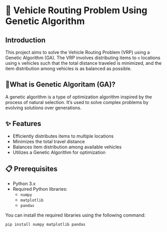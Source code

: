 # 🚚 Vehicle Routing Problem Using Genetic Algorithm

## Introduction
This project aims to solve the Vehicle Routing Problem (VRP) using a Genetic Algorithm (GA). The VRP involves distributing items to `n` locations using `k` vehicles such that the total distance traveled is minimized, and the item distribution among vehicles is as balanced as possible.

## 🤔What is Genetic Algoritam (GA)?
A genetic algorithm is a type of optimization algorithm inspired by the process of natural selection. It’s used to solve complex problems by evolving solutions over generations.


## ✨ Features
- Efficiently distributes items to multiple locations
- Minimizes the total travel distance
- Balances item distribution among available vehicles
- Utilizes a Genetic Algorithm for optimization

## 📋 Prerequisites
- Python 3.x
- Required Python libraries:
  - `numpy`
  - `matplotlib`
  - `pandas`


You can install the required libraries using the following command:
```bash
pip install numpy matplotlib pandas

